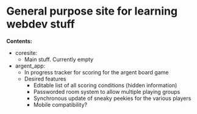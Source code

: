 # General purpose site for learning webdev stuff

**Contents:**

- coresite:
    + Main stuff. Currently empty
- argent_app:
    + In progress tracker for scoring for the argent board game
    + Desired features
        * Editable list of all scoring conditions (hidden information)
        * Passworded room system to allow multiple playing groups
        * Synchronous update of sneaky peekies for the various players
        * Mobile compatibility?
